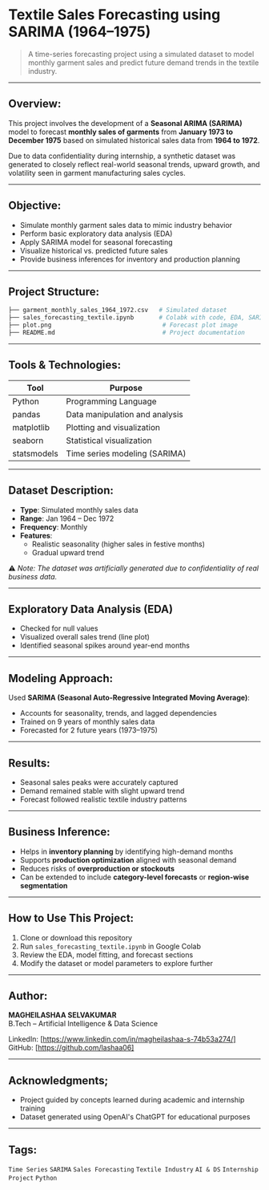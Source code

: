 #  Textile Sales Forecasting using SARIMA (1964–1975)

> A time-series forecasting project using a simulated dataset to model monthly garment sales and predict future demand trends in the textile industry.

---

##  Overview:

This project involves the development of a **Seasonal ARIMA (SARIMA)** model to forecast **monthly sales of garments** from **January 1973 to December 1975** based on simulated historical sales data from **1964 to 1972**.

Due to data confidentiality during internship, a synthetic dataset was generated to closely reflect real-world seasonal trends, upward growth, and volatility seen in garment manufacturing sales cycles.

---

##  Objective:

- Simulate monthly garment sales data to mimic industry behavior  
- Perform basic exploratory data analysis (EDA)  
- Apply SARIMA model for seasonal forecasting  
- Visualize historical vs. predicted future sales  
- Provide business inferences for inventory and production planning  

---

##  Project Structure:

```bash
├── garment_monthly_sales_1964_1972.csv   # Simulated dataset
├── sales_forecasting_textile.ipynb       # Colabk with code, EDA, SARIMA model
├── plot.png                               # Forecast plot image 
├── README.md                              # Project documentation
```

---

##  Tools & Technologies:

| Tool        | Purpose                          |
|-------------|----------------------------------|
| Python      | Programming Language             |
| pandas      | Data manipulation and analysis   |
| matplotlib  | Plotting and visualization       |
| seaborn     | Statistical visualization        |
| statsmodels | Time series modeling (SARIMA)    |

---

##  Dataset Description:

- **Type**: Simulated monthly sales data  
- **Range**: Jan 1964 – Dec 1972  
- **Frequency**: Monthly  
- **Features**:
  - Realistic seasonality (higher sales in festive months)
  - Gradual upward trend
  

⚠️ *Note: The dataset was artificially generated due to confidentiality of real business data.*

---

##  Exploratory Data Analysis (EDA)

- Checked for null values  
- Visualized overall sales trend (line plot)   
- Identified seasonal spikes around year-end months  

---

##  Modeling Approach:

Used **SARIMA (Seasonal Auto-Regressive Integrated Moving Average)**:
- Accounts for seasonality, trends, and lagged dependencies  
- Trained on 9 years of monthly sales data  
- Forecasted for 2 future years (1973–1975)  

---

##  Results:

- Seasonal sales peaks were accurately captured  
- Demand remained stable with slight upward trend  
- Forecast followed realistic textile industry patterns  

---

##  Business Inference:

- Helps in **inventory planning** by identifying high-demand months  
- Supports **production optimization** aligned with seasonal demand  
- Reduces risks of **overproduction or stockouts**  
- Can be extended to include **category-level forecasts** or **region-wise segmentation**

---

##  How to Use This Project:

1. Clone or download this repository  
2. Run `sales_forecasting_textile.ipynb` in Google Colab 
3. Review the EDA, model fitting, and forecast sections  
4. Modify the dataset or model parameters to explore further  

---

##  Author:

**MAGHEILASHAA SELVAKUMAR**  
B.Tech – Artificial Intelligence & Data Science  

LinkedIn: [https://www.linkedin.com/in/magheilashaa-s-74b53a274/]
GitHub: [https://github.com/lashaa06]

---

## Acknowledgments;

- Project guided by concepts learned during academic and internship training  
- Dataset generated using OpenAI's ChatGPT for educational purposes  

---

##  Tags:

`Time Series` `SARIMA` `Sales Forecasting` `Textile Industry` `AI & DS` `Internship Project` `Python`
